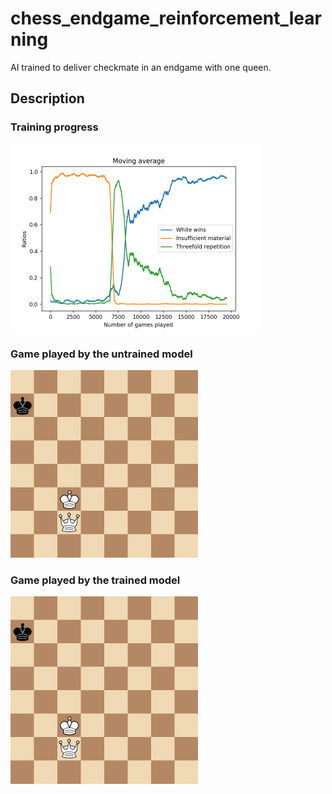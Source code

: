 # chess_endgame_reinforcement_learning
AI trained to deliver checkmate in an endgame with one queen.

## Description


### Training progress

<img src="train_plot.png" width="400"/>

### Game played by the untrained model
<img src="untrained_game.gif" width="300"/>

### Game played by the trained model
<img src="untrained_game.gif" width="300"/>




